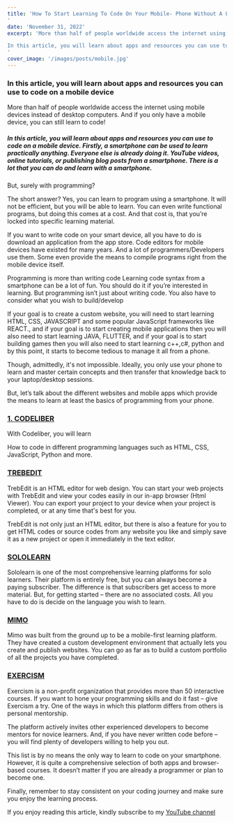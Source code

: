 ```yaml
---
title: 'How To Start Learning To Code On Your Mobile- Phone Without A Laptop Or Desktop
'
date: 'November 31, 2022'
excerpt: 'More than half of people worldwide access the internet using mobile devices instead of desktop computers. And if you only have a mobile device, you can still learn to code!

In this article, you will learn about apps and resources you can use to code on a mobile device. 
'
cover_image: '/images/posts/mobile.jpg'
---
```


<body>

<head>

<script type='text/javascript' src='//pl18342317.highcpmrevenuenetwork.com/78/c8/bc/78c8bc679de968d3ea881edfe3d9c47c.js'></script>

<script async="async" data-cfasync="false" src="//pl18342362.highcpmrevenuenetwork.com/784731eb4a2ec065ec0989a6bb7afb58/invoke.js"></script>
<div id="container-784731eb4a2ec065ec0989a6bb7afb58"></div>
</head>

<h3>
In this article, you will learn about apps and resources you can use to code on a mobile device
</h3>
<p> More than half of people worldwide access the internet using mobile devices instead of desktop computers. And if you only have a mobile device, you can still learn to code!</p>

<h5> In this article, you will learn about apps and resources you can use to code on a mobile device. Firstly, a smartphone can be used to learn practically anything. Everyone else is already doing it. YouTube videos, online tutorials, or publishing blog posts from a smartphone. There is a lot that you can do and learn with a smartphone.
</h5>
<p> But, surely with programming?

The short answer? Yes, you can learn to program using a smartphone. It will not be efficient, but you will be able to learn. You can even write functional programs, but doing this comes at a cost. And that cost is, that you’re locked into specific learning material.

If you want to write code on your smart device, all you have to do is download an application from the app store. Code editors for mobile devices have existed for many years. And a lot of programmers/Developers use them. Some even provide the means to compile programs right from the mobile device itself.
</p>
<p> Programming is more than writing code
Learning code syntax from a smartphone can be a lot of fun. You should do it if you’re interested in learning. But programming isn’t just about writing code. You also have to consider what you wish to build/develop

If your goal is to create a custom website, you will need to start learning HTML, CSS, JAVASCRIPT and some popular JavaScript frameworks like REACT., and if your goal is to start creating mobile applications then you will also need to start learning JAVA, FLUTTER, and if your goal is to start building games then you will also need to start learning c++,c#, python and by this point, it starts to become tedious to manage it all from a phone.
</p>

<p>Though, admittedly, it's not impossible. Ideally, you only use your phone to learn and master certain concepts and then transfer that knowledge back to your laptop/desktop sessions.

But, let’s talk about the different websites and mobile apps which provide the means to learn at least the basics of programming from your phone.
</p>
 <h3><a style= "color:black text-decoration:none"
 href="https://codeliber.com/">1. CODELIBER </a></h3>

With Codeliber, you will learn

How to code in different programming languages such as HTML, CSS, JavaScript, Python and more.

<h3> <a href="https://play.google.com/store/apps/details?id=com.teejay.trebedit&hl=en&gl=US&pli=1"> TREBEDIT </a></h3>
TrebEdit is an HTML editor for web design. You can start your web projects with TrebEdit and view your codes easily in our in-app browser (Html Viewer). You can export your project to your device when your project is completed, or at any time that's best for you.

TrebEdit is not only just an HTML editor, but there is also a feature for you to get HTML codes or source codes from any website you like and simply save it as a new project or open it immediately in the text editor.

<h3><a href="https://www.sololearn.com/">  SOLOLEARN</a>
</h3>
Sololearn is one of the most comprehensive learning platforms for solo learners. Their platform is entirely free, but you can always become a paying subscriber. The difference is that subscribers get access to more material. But, for getting started – there are no associated costs. All you have to do is decide on the language you wish to learn.


<h3><a href="https://getmimo.com/">MIMO</a>
</h3>
Mimo was built from the ground up to be a mobile-first learning platform. They have created a custom development environment that actually lets you create and publish websites. You can go as far as to build a custom portfolio of all the projects you have completed.

<h3><a href="https://exercism.org/">EXERCISM</a>
</h3>
Exercism is a non-profit organization that provides more than 50 interactive courses. If you want to hone your programming skills and do it fast – give Exercism a try. One of the ways in which this platform differs from others is personal mentorship.

The platform actively invites other experienced developers to become mentors for novice learners. And, if you have never written code before – you will find plenty of developers willing to help you out.

This list is by no means the only way to learn to code on your smartphone. However, it is quite a comprehensive selection of both apps and browser-based courses. It doesn’t matter if you are already a programmer or plan to become one.

Finally, remember to stay consistent on your coding journey and make sure you enjoy the learning process.

If you enjoy reading this article, kindly subscribe to my <a href="https://www.youtube.com/channel/UCJQmbtiMOaWro6ZCstnkhkg">YouTube channel</a>

</body>




